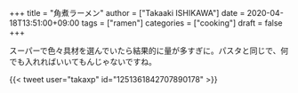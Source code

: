 +++
title = "角煮ラーメン"
author = ["Takaaki ISHIKAWA"]
date = 2020-04-18T13:51:00+09:00
tags = ["ramen"]
categories = ["cooking"]
draft = false
+++

スーパーで色々具材を選んでいたら結果的に量が多すぎに。パスタと同じで、何でも入れればいいてもんじゃないですね。  

{{< tweet user="takaxp" id="1251361842707890178" >}}